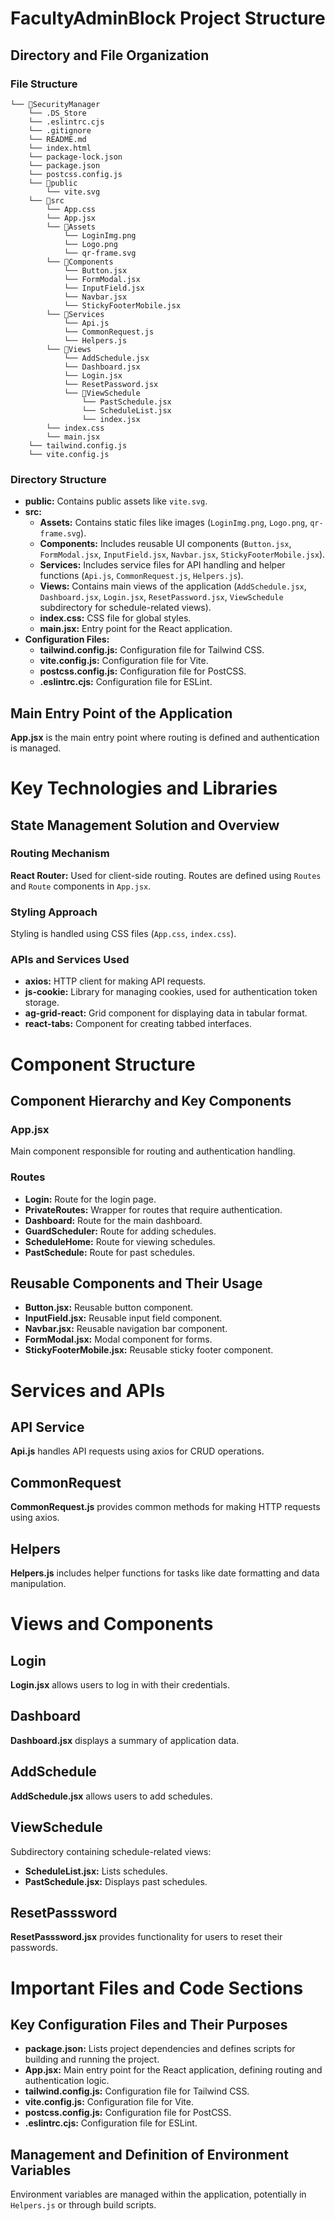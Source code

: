 # FacultyAdminBlock Project Structure

## Directory and File Organization

### File Structure
```
└── 📁SecurityManager
    └── .DS_Store
    └── .eslintrc.cjs
    └── .gitignore
    └── README.md
    └── index.html
    └── package-lock.json
    └── package.json
    └── postcss.config.js
    └── 📁public
        └── vite.svg
    └── 📁src
        └── App.css
        └── App.jsx
        └── 📁Assets
            └── LoginImg.png
            └── Logo.png
            └── qr-frame.svg
        └── 📁Components
            └── Button.jsx
            └── FormModal.jsx
            └── InputField.jsx
            └── Navbar.jsx
            └── StickyFooterMobile.jsx
        └── 📁Services
            └── Api.js
            └── CommonRequest.js
            └── Helpers.js
        └── 📁Views
            └── AddSchedule.jsx
            └── Dashboard.jsx
            └── Login.jsx
            └── ResetPassword.jsx
            └── 📁ViewSchedule
                └── PastSchedule.jsx
                └── ScheduleList.jsx
                └── index.jsx
        └── index.css
        └── main.jsx
    └── tailwind.config.js
    └── vite.config.js
```

### Directory Structure
- **public:** Contains public assets like `vite.svg`.
- **src:**
  - **Assets:** Contains static files like images (`LoginImg.png`, `Logo.png`, `qr-frame.svg`).
  - **Components:** Includes reusable UI components (`Button.jsx`, `FormModal.jsx`, `InputField.jsx`, `Navbar.jsx`, `StickyFooterMobile.jsx`).
  - **Services:** Includes service files for API handling and helper functions (`Api.js`, `CommonRequest.js`, `Helpers.js`).
  - **Views:** Contains main views of the application (`AddSchedule.jsx`, `Dashboard.jsx`, `Login.jsx`, `ResetPassword.jsx`, `ViewSchedule` subdirectory for schedule-related views).
  - **index.css:** CSS file for global styles.
  - **main.jsx:** Entry point for the React application.
- **Configuration Files:**
  - **tailwind.config.js:** Configuration file for Tailwind CSS.
  - **vite.config.js:** Configuration file for Vite.
  - **postcss.config.js:** Configuration file for PostCSS.
  - **.eslintrc.cjs:** Configuration file for ESLint.

## Main Entry Point of the Application
**App.jsx** is the main entry point where routing is defined and authentication is managed.

# Key Technologies and Libraries

## State Management Solution and Overview

### Routing Mechanism
**React Router:** Used for client-side routing. Routes are defined using `Routes` and `Route` components in `App.jsx`.

### Styling Approach
Styling is handled using CSS files (`App.css`, `index.css`).

### APIs and Services Used
- **axios:** HTTP client for making API requests.
- **js-cookie:** Library for managing cookies, used for authentication token storage.
- **ag-grid-react:** Grid component for displaying data in tabular format.
- **react-tabs:** Component for creating tabbed interfaces.

# Component Structure

## Component Hierarchy and Key Components

### App.jsx
Main component responsible for routing and authentication handling.

### Routes
- **Login:** Route for the login page.
- **PrivateRoutes:** Wrapper for routes that require authentication.
- **Dashboard:** Route for the main dashboard.
- **GuardScheduler:** Route for adding schedules.
- **ScheduleHome:** Route for viewing schedules.
- **PastSchedule:** Route for past schedules.

## Reusable Components and Their Usage
- **Button.jsx:** Reusable button component.
- **InputField.jsx:** Reusable input field component.
- **Navbar.jsx:** Reusable navigation bar component.
- **FormModal.jsx:** Modal component for forms.
- **StickyFooterMobile.jsx:** Reusable sticky footer component.

# Services and APIs

## API Service
**Api.js** handles API requests using axios for CRUD operations.

## CommonRequest
**CommonRequest.js** provides common methods for making HTTP requests using axios.

## Helpers
**Helpers.js** includes helper functions for tasks like date formatting and data manipulation.

# Views and Components

## Login
**Login.jsx** allows users to log in with their credentials.

## Dashboard
**Dashboard.jsx** displays a summary of application data.

## AddSchedule
**AddSchedule.jsx** allows users to add schedules.

## ViewSchedule
Subdirectory containing schedule-related views:
- **ScheduleList.jsx:** Lists schedules.
- **PastSchedule.jsx:** Displays past schedules.

## ResetPasssword
**ResetPasssword.jsx** provides functionality for users to reset their passwords.

# Important Files and Code Sections

## Key Configuration Files and Their Purposes
- **package.json:** Lists project dependencies and defines scripts for building and running the project.
- **App.jsx:** Main entry point for the React application, defining routing and authentication logic.
- **tailwind.config.js:** Configuration file for Tailwind CSS.
- **vite.config.js:** Configuration file for Vite.
- **postcss.config.js:** Configuration file for PostCSS.
- **.eslintrc.cjs:** Configuration file for ESLint.

## Management and Definition of Environment Variables
Environment variables are managed within the application, potentially in `Helpers.js` or through build scripts.
